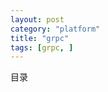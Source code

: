 ```yaml
---
layout: post
category: "platform"
title: "grpc"
tags: [grpc, ]
---
```


目录

<!-- TOC -->


<!-- /TOC -->

